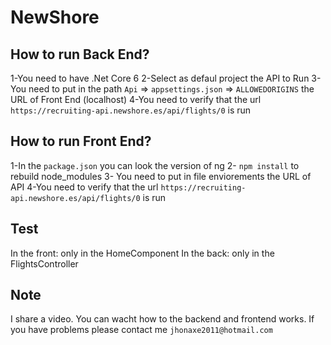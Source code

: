 # NewShore


## How to run Back End?

1-You need to have .Net Core 6
2-Select as defaul project the API to Run
3-You need to put in the path `Api` => `appsettings.json` => `ALLOWEDORIGINS` the URL of Front End (localhost)
4-You need to verify that the url `https://recruiting-api.newshore.es/api/flights/0` is run


## How to run Front End?

1-In the `package.json` you can look the version of ng
2- `npm install` to rebuild node_modules
3- You need to put in file enviorements the URL of API
4-You need to verify that the url `https://recruiting-api.newshore.es/api/flights/0` is run


## Test

In the front: only in the HomeComponent
In the back:  only in the FlightsController

## Note

I share a video. You can wacht how to the backend and frontend works.
If you have problems please contact me `jhonaxe2011@hotmail.com`